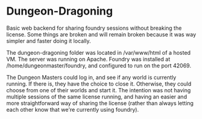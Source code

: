 # Dungeon-Dragoning
Basic web backend for sharing foundry sessions without breaking the license. Some things are broken and will remain broken because it was way simpler and faster doing it locally.

The dungeon-dragoning folder was located in /var/www/html of a hosted VM. The server was running on Apache. Foundry was installed at /home/dungeonmaster/foundry, and configured to run on the port 42069.

The Dungeon Masters could log in, and see if any world is currently running. If there is, they have the choice to close it. Otherwise, they could choose from one of their worlds and start it. The intention was not having multiple sessions of the same license running, and having an easier and more straightforward way of sharing the license (rather than always letting each other know that we're currently using foundry).

